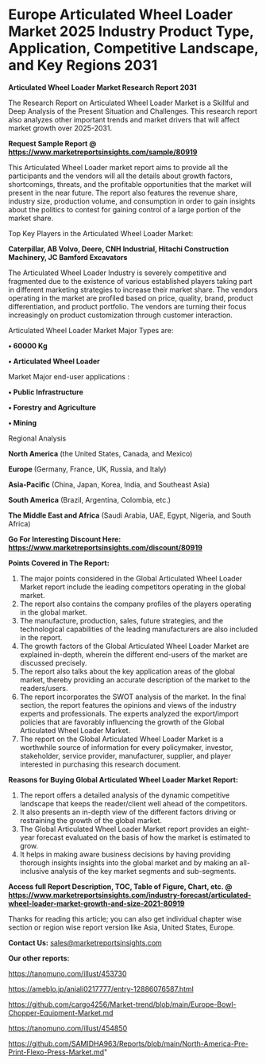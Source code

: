 # Europe Articulated Wheel Loader Market 2025 Industry Product Type, Application, Competitive Landscape, and Key Regions 2031

<strong>Articulated Wheel Loader Market Research Report 2031</strong>

The Research Report on Articulated Wheel Loader Market is a Skillful and Deep Analysis of the Present Situation and Challenges. This research report also analyzes other important trends and market drivers that will affect market growth over 2025-2031.

<strong>Request Sample Report @ <a href=https://www.marketreportsinsights.com/sample/80919>https://www.marketreportsinsights.com/sample/80919</a></strong>

This Articulated Wheel Loader market report aims to provide all the participants and the vendors will all the details about growth factors, shortcomings, threats, and the profitable opportunities that the market will present in the near future. The report also features the revenue share, industry size, production volume, and consumption in order to gain insights about the politics to contest for gaining control of a large portion of the market share.

Top Key Players in the Articulated Wheel Loader Market:

<strong>Caterpillar, AB Volvo, Deere, CNH Industrial, Hitachi Construction Machinery, JC Bamford Excavators</strong>

The Articulated Wheel Loader Industry is severely competitive and fragmented due to the existence of various established players taking part in different marketing strategies to increase their market share. The vendors operating in the market are profiled based on price, quality, brand, product differentiation, and product portfolio. The vendors are turning their focus increasingly on product customization through customer interaction.

Articulated Wheel Loader Market Major Types are:

<strong>• 60000 Kg

• Articulated Wheel Loader</strong>

Market Major end-user applications :

<strong>• Public Infrastructure

• Forestry and Agriculture

• Mining</strong>

Regional Analysis

</u><strong><b>North America</b></strong> (the United States, Canada, and Mexico)

<strong><b>Europe </b></strong>(Germany, France, UK, Russia, and Italy)

<strong><b>Asia-Pacific</b></strong> (China, Japan, Korea, India, and Southeast Asia)

<strong><b>South America</b></strong> (Brazil, Argentina, Colombia, etc.)

<strong><b>The Middle East and Africa</b></strong> (Saudi Arabia, UAE, Egypt, Nigeria, and South Africa)

<strong>Go For Interesting Discount Here: <a href=https://www.marketreportsinsights.com/discount/80919>https://www.marketreportsinsights.com/discount/80919</a></strong>

<strong>Points Covered in The Report:</strong>
<ol>
  <li>The major points considered in the Global Articulated Wheel Loader Market report include the leading competitors operating in the global market.</li>
  <li>The report also contains the company profiles of the players operating in the global market.</li>
  <li>The manufacture, production, sales, future strategies, and the technological capabilities of the leading manufacturers are also included in the report.</li>
  <li>The growth factors of the Global Articulated Wheel Loader Market are explained in-depth, wherein the different end-users of the market are discussed precisely.</li>
  <li>The report also talks about the key application areas of the global market, thereby providing an accurate description of the market to the readers/users.</li>
  <li>The report incorporates the SWOT analysis of the market. In the final section, the report features the opinions and views of the industry experts and professionals. The experts analyzed the export/import policies that are favorably influencing the growth of the Global Articulated Wheel Loader Market.</li>
  <li>The report on the Global Articulated Wheel Loader Market is a worthwhile source of information for every policymaker, investor, stakeholder, service provider, manufacturer, supplier, and player interested in purchasing this research document.</li>
</ol>
<strong>Reasons for Buying Global Articulated Wheel Loader Market Report:</strong>

<ol>
  <li>The report offers a detailed analysis of the dynamic competitive landscape that keeps the reader/client well ahead of the competitors.</li>
  <li>It also presents an in-depth view of the different factors driving or restraining the growth of the global market.</li>
  <li>The Global Articulated Wheel Loader Market report provides an eight-year forecast evaluated on the basis of how the market is estimated to grow.</li>
  <li>It helps in making aware business decisions by having providing thorough insights insights into the global market and by making an all-inclusive analysis of the key market segments and sub-segments.</li>
</ol>
<strong>Access full Report Description, TOC, Table of Figure, Chart, etc. @ <a href=https://www.marketreportsinsights.com/industry-forecast/articulated-wheel-loader-market-growth-and-size-2021-80919>https://www.marketreportsinsights.com/industry-forecast/articulated-wheel-loader-market-growth-and-size-2021-80919</a></strong>


Thanks for reading this article; you can also get individual chapter wise section or region wise report version like Asia, United States, Europe.

<strong>Contact Us:</strong>
sales@marketreportsinsights.com

<strong>Our other reports:</strong>

<a href=https://tanomuno.com/illust/453730>https://tanomuno.com/illust/453730</a>

<a href=https://ameblo.jp/anjali0217777/entry-12886076587.html>https://ameblo.jp/anjali0217777/entry-12886076587.html</a>

<a href=https://github.com/cargo4256/Market-trend/blob/main/Europe-Bowl-Chopper-Equipment-Market.md>https://github.com/cargo4256/Market-trend/blob/main/Europe-Bowl-Chopper-Equipment-Market.md</a>

<a href=https://tanomuno.com/illust/454850>https://tanomuno.com/illust/454850</a>

<a href=https://github.com/SAMIDHA963/Reports/blob/main/North-America-Pre-Print-Flexo-Press-Market.md>https://github.com/SAMIDHA963/Reports/blob/main/North-America-Pre-Print-Flexo-Press-Market.md</a>"
